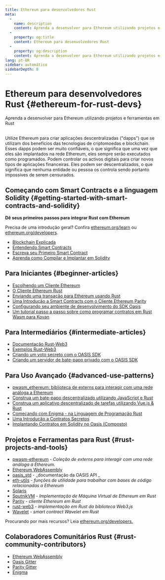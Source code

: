 ```yaml
---
title: Ethereum para desenvolvedores Rust
meta:
  - 
    name: description
    content: Aprenda a desenvolver para Ethereum utilizando projetos e ferramentas em Rust
  - 
    property: og:title
    content: Ethereum para desenvolvedores Rust
  - 
    property: og:description
    content: Aprenda a desenvolver para Ethereum utilizando projetos e ferramentas em Rust
lang: pt-BR
sidebar: automático
sidebarDepth: 0
---
```


# Ethereum para desenvolvedores Rust {#ethereum-for-rust-devs}

<div class="featured">Aprenda a desenvolver para Ethereum utilizando projetos e ferramentas em Rust</div><br>

Utilize Ethereum para criar aplicações descentralizadas ("dapps") que se utilizam dos benefícios das tecnologias de criptomoedas e blockchain. Esses dapps podem ser muito confiáveis, o que significa que uma vez que eles são implantados na rede Ethereum, eles sempre serão executados como programados. Podem controlar os activos digitais para criar novos tipos de aplicações financeiras. Eles podem ser descentralizados, o que significa que nenhuma entidade ou pessoa os controla sendo portanto impossíves de serem censurados.

## Começando com Smart Contracts e a linguagem Solidity {#getting-started-with-smart-contracts-and-solidity}

**Dê seus primeiros passos para integrar Rust com Ethereum**

Precisa de uma introdução geral? Confira [ethereum.org/learn](/learn/) ou [ethereum.org/developers](/developers/).

- [Blockchain Explicada](https://kauri.io/article/d55684513211466da7f8cc03987607d5/blockchain-explained)
- [Entendendo Smart Contracts](https://kauri.io/article/e4f66c6079e74a4a9b532148d3158188/ethereum-101-part-5-the-smart-contract)
- [Escreva seu Primeiro Smart Contract](https://kauri.io/article/124b7db1d0cf4f47b414f8b13c9d66e2/remix-ide-your-first-smart-contract)
- [Aprenda como Compilar e Implantar em Solidity](https://kauri.io/article/973c5f54c4434bb1b0160cff8c695369/understanding-smart-contract-compilation-and-deployment)

## Para Iniciantes {#beginner-articles}

- [Escolhendo um Cliente Ethereum](https://www.trufflesuite.com/docs/truffle/reference/choosing-an-ethereum-client)
- [O Cliente Ethereum Rust](https://wiki.parity.io/Setup)
- [Enviando uma transação para Ethereum usando Rust](https://kauri.io/article/97c85229c66445759bb0ce642224d364/sending-ethereum-transactions-with-rust)
- [Uma Introdução a Smart Contracts com o Cliente Ethereum Parity](https://wiki.parity.io/Smart-Contracts)
- [Configurando seu ambiente de desenvolvimento do SDK Oasis](https://docs.oasis.dev/quickstart.html#set-up-the-oasis-sdk)
- [Um tutorial passo a passo sobre como programar contratos em Rust Wasm para Kovan](https://github.com/paritytech/pwasm-tutorial)

## Para Intermediários {#intermediate-articles}

- [Documentação Rust-Web3](https://tomusdrw.github.io/rust-web3/web3/index.html)
- [Exemplos Rust-Web3](https://github.com/tomusdrw/rust-web3/blob/master/examples)
- [Criando um voto secreto com o OASIS SDK](https://docs.oasis.dev/tutorials/ballot.html#prerequisites)
- [Criando um servidor de bate-papo privado com o OASIS SDK](https://docs.oasis.dev/tutorials/messaging.html#prerequisites)

## Para Uso Avançado {#advanced-use-patterns}

- [pwasm_ethereum: biblioteca de externs para interagir com uma rede análoga a Ethereum](https://paritytech.github.io/pwasm-ethereum/pwasm_ethereum/)
- [Construa um bate-papo descentralizado utilizando JavaScript e Rust](https://medium.com/perlin-network/build-a-decentralized-chat-using-javascript-rust-webassembly-c775f8484b52)
- [Construa um aplicativo descentralizado de tarefas utilizando Vue.js & Rust ](https://medium.com/@jjmace01/build-a-decentralized-todo-app-using-vue-js-rust-webassembly-5381a1895beb)
- [Começando com Enigma - na Linguagem de Programação Rust](https://blog.enigma.co/getting-started-with-discovery-the-rust-programming-language-4d1e0b06de15)
- [Uma Introdução a Contratos Secretos](https://blog.enigma.co/getting-started-with-enigma-an-intro-to-secret-contracts-cdba4fe501c2)
- [Implantando Contratos em Solidity no Oasis (Composto)](https://docs.oasis.dev/tutorials/deploy-solidity.html#deploy-using-truffle)

## Projetos e Ferramentas para Rust {#rust-projects-and-tools}

- [pwasm-ethereum](https://github.com/paritytech/pwasm-ethereum) - _Coleção de externs para interagir com uma rede análoga a Ethereum._
- [Ethereum WebAssembly](https://ewasm.readthedocs.io/en/mkdocs/)
- [oasis_std](https://docs.rs/oasis-std/0.2.7/oasis_std/) - _documentação da OASIS API _
- [eth-utils](https://github.com/ethereum/eth-utils/) - _funções de utilidade para trabalhar com bases de código relacionadas a Ethereum_
- [Solaris](https://github.com/paritytech/sol-rs)
- [SputnikVM](https://github.com/sorpaas/rust-evm) - _Implementação de Máquina Virtual de Ethereum em Rust_
- [Parity](https://github.com/paritytech/parity-ethereum) - _cliente Ethereum em Rust_
- [rust-web3](https://github.com/tomusdrw/rust-web3) - _implementação em Rust da biblioteca Web3.js_
- [Wavelet](https://wavelet.perlin.net/docs/smart-contracts) - _smart contract Wavelet em Rust_

Procurando por mais recursos? Leia [ethereum.org/developers.](/developers/)

## Colaboradores Comunitários Rust {#rust-community-contributors}

- [Ethereum WebAssembly](https://gitter.im/ewasm/Lobby)
- [Oasis Gitter](https://gitter.im/Oasis-official/Lobby)
- [Parity Gitter](https://gitter.im/paritytech/parity)
- [Enigma](https://discord.gg/SJK32GY)
